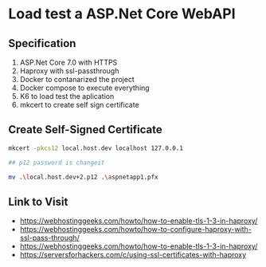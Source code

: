 # Load test a ASP.Net Core WebAPI

## Specification

1. ASP.Net  Core 7.0 with HTTPS
2. Haproxy with ssl-passthrough
3. Docker to contanarized the project
4. Docker compose to execute everything
5. K6 to load test the aplication
6. mkcert to create self sign certificate

## Create Self-Signed Certificate

```sh
mkcert -pkcs12 local.host.dev localhost 127.0.0.1

## p12 password is changeit

mv .\local.host.dev+2.p12 .\aspnetapp1.pfx
```

## Link to Visit

- https://webhostinggeeks.com/howto/how-to-enable-tls-1-3-in-haproxy/
- https://webhostinggeeks.com/howto/how-to-configure-haproxy-with-ssl-pass-through/
- https://webhostinggeeks.com/howto/how-to-enable-tls-1-3-in-haproxy/
- https://serversforhackers.com/c/using-ssl-certificates-with-haproxy

